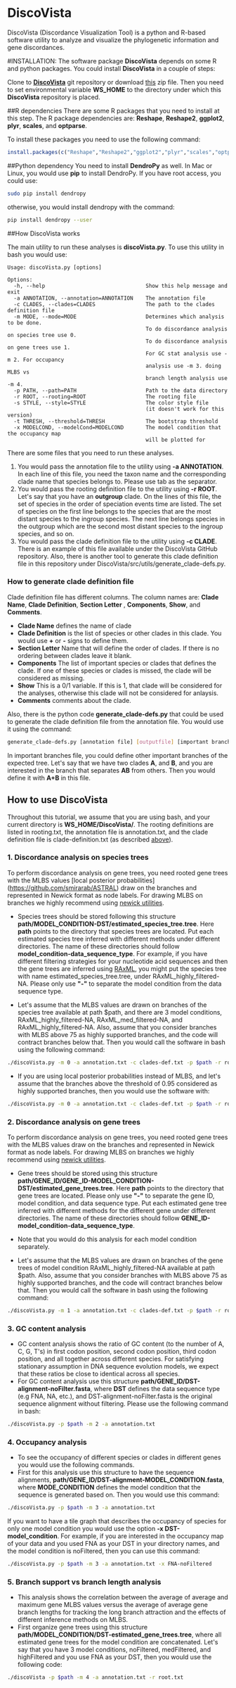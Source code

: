 # DiscoVista

DiscoVista (Discordance Visualization Tool) is a python and R-based software utility to analyze and visualize the phylogenetic information and gene discordances. 

#INSTALLATION:
The software package __DiscoVista__ depends on some R and python packages. You could install __DiscoVista__ in a couple of steps:

Clone to [__DiscoVista__](https://github.com/esayyari/DiscoVista) git repository or download [this](https://github.com/esayyari/DiscoVista/archive/master.zip) zip file.
Then you need to set environmental variable __WS_HOME__ to the directory under which this __DiscoVista__ repository is placed. 

##R dependencies
There are some R packages that you need to install at this step. The R package dependencies are: __Reshape__, __Reshape2__, __ggplot2__, __plyr__, __scales__, and __optparse__.

To install these packages you need to use the following command:

~~~R
install.packages(c("Reshape","Reshape2","ggplot2","plyr","scales","optparse"))
~~~

##Python dependency
You need to install __DendroPy__ as well. In Mac or Linux, you would use __pip__ to install DendroPy. If you have root access, you could use:

~~~bash
sudo pip install dendropy
~~~

otherwise, you would install dendropy with the command:

~~~bash
pip install dendropy --user
~~~

##How DiscoVista works

The main utility to run these analyses is __discoVista.py__. To use this utility in bash you would use: 

~~~
Usage: discoVista.py [options]

Options:
  -h, --help                                Show this help message and exit
  -a ANNOTATION, --annotation=ANNOTATION    The annotation file
  -c CLADES, --clades=CLADES                The path to the clades definition file
  -m MODE, --mode=MODE                      Determines which analysis to be done.
                                            To do discordance analysis on species tree use 0. 
                                            To do discordance analysis on gene trees use 1. 
                                            For GC stat analysis use -m 2. For occupancy 
                                            analysis use -m 3. doing MLBS vs 
                                            branch length analysis use -m 4.
  -p PATH, --path=PATH                      Path to the data directory 
  -r ROOT, --rooting=ROOT                   The rooting file
  -s STYLE, --style=STYLE                   The color style file 
  											(it doesn't work for this version)
  -t THRESH, --threshold=THRESH             The bootstrap threshold
  -x MODELCOND, --modelCond=MODELCOND       The model condition that the occupancy map 
                                            will be plotted for
~~~ 

There are some files that you need to run these analyses. <a name="somefiles"></a>

1. You would pass the annotation file to the utility using **-a ANNOTATION**. In each line of this file, you need the taxon name and the corresponding clade name that species belongs to. Please use tab as the separator. 
2. You would pass the rooting definition file to the utility using **-r ROOT**. Let's say that you have an **outgroup** clade. On the lines of this file, the set of species in the order of speciation events time are listed. The set of species on the first line belongs to the species that are the most distant species to the ingroup species. The next line belongs species in the outgroup which are the second most distant species to the ingroup species, and so on. 
3. You would pass the clade definition file to the utility using **-c CLADE**. There is an example of this file available under the DiscoVista GitHub repository. Also, there is another tool to generate this clade definition file in this repository under DiscoVista/src/utils/generate_clade-defs.py. 

### How to generate clade definition file
Clade definition file has different columns. The column names are: __Clade Name__, __Clade Definition__, __Section Letter__ , __Components__,    __Show__, and    __Comments__.

* __Clade Name__ defines the name of clade
* __Clade Definition__ is the list of species or other clades in this clade. You would use **+** or **-** signs to define them.
* __Section Letter__ Name that will define the order of clades. If there is no ordering between clades leave it blank. 
* __Components__ The list of important species or clades that defines the clade. If one of these species or clades is missed, the clade will be considered as missing.
* __Show__ This is a 0/1 variable. If this is 1, that clade will be considered for the analyses, otherwise this clade will not be considered for anlaysis. 
* __Comments__ comments about the clade.

Also, there is the python code **generate_clade-defs.py** that could be used to generate the clade definition file from the annotation file. You would use it using the command:

~~~bash
generate_clade-defs.py [annotation file] [outputfile] [important branches file]
~~~

In important branches file, you could define other important branches of the expected tree. Let's say that we have two clades **A**, and **B**, and you are interested in the branch that separates **AB** from others. Then you would define it with **A+B** in this file.

## How to use DiscoVista
Throughout this tutorial, we assume that you are using bash, and your current directory is **WS\_HOME/DiscoVista/**. The rooting definitions are listed in rooting.txt, the annotation file is annotation.txt, and the clade definition file is clade-definition.txt (as described [above](#somefiles)).  

### 1. Discordance analysis on species trees
To perform discordance analysis on gene trees, you need rooted gene trees with the MLBS values  [local posterior probabilities] (https://github.com/smirarab/ASTRAL) draw on the branches and represented in Newick format as node labels. For drawing MLBS on branches we highly recommend using [newick utilities](http://cegg.unige.ch/newick_utils). 

* Species trees should be stored following this structure **path/MODEL\_CONDITION-DST/estimated\_species\_tree.tree**. Here __path__ points to the directory that species trees are located. Put each estimated species tree inferred with different methods under different directories. The name of these directories should follow **model\_condition-data\_sequence\_type**. For example, if you have different filtering strategies for your nucleotide acid sequences and then the gene trees are inferred using [RAxML](http://sco.h-its.org/exelixis/web/software/raxml/index.html), you might put the species tree with name estimated\_species\_tree.tree, under RAxML\_highly\_filtered-NA.  Please only use **"-"** to separate the model condition from the data sequence type.

* Let's assume that the MLBS values are drawn on branches of the species tree available at path \$path, and there are 3 model conditions, RAxML\_highly\_filtered-NA, RAxML\_med\_filtered-NA, and RAxML\_highly\_filtered-NA. Also, assume that you consider branches with MLBS above 75 as highly supported branches, and the code will contract branches below that. Then you would call the software in bash using the following command:

~~~bash
./discoVista.py -m 0 -a annotation.txt -c clades-def.txt -p $path -r rootingDef.txt -t 75  
~~~

* If you are using local posterior probabilities instead of MLBS, and let's assume that the branches above the threshold of 0.95 considered as highly supported branches, then you would use the software with:

~~~bash
./discoVista.py -m 0 -a annotation.txt -c clades-def.txt -p $path -r rootingDef.txt -t 0.95
~~~


### 2. Discordance analysis on gene trees

To perform discordance analysis on gene trees, you need rooted gene trees with the MLBS values draw on the branches and represented in Newick format as node labels. For drawing MLBS on branches we highly recommend using [newick utilities](http://cegg.unige.ch/newick_utils). 

* Gene trees should be stored using this structure **path/GENE\_ID/GENE\_ID-MODEL\_CONDITION-DST/estimated\_gene\_trees.tree**. Here __path__ points to the directory that gene trees are located. Please only use **"-"** to separate the gene ID, model condition, and data sequence type. Put each estimated gene tree inferred with different methods for the different gene under different directories. The name of these directories should follow **GENE\_ID-model\_condition-data\_sequence\_type**. 

* Note that you would do this analysis for each model condition separately. 

* Let's assume that the MLBS values are drawn on branches of the gene trees of model condition RAxML\_highly\_filtered-NA available at path \$path. Also, assume that you consider branches with MLBS above 75 as highly supported branches, and the code will contract branches below that. Then you would call the software in bash using the following command:

~~~bash
./discoVista.py -m 1 -a annotation.txt -c clades-def.txt -p $path -r rootingDef.txt -t 75  
~~~



### 3. GC content analysis
* GC content analysis shows the ratio of GC content (to the number of A, C, G, T's) in first codon position, second codon position, third codon position, and all together across different species. For satisfying stationary assumption in DNA sequence evolution models, we expect that these ratios be close to identical across all species. 
* For GC content analysis use this structure **path/GENE_ID/DST-alignment-noFilter.fasta**, where **DST** defines the data sequence type (e.g FNA, NA, etc.), and DST-alignment-noFilter.fasta is the original sequence alignment without filtering. Please use the following command in bash:

~~~bash
./discoVista.py -p $path -m 2 -a annotation.txt
~~~

### 4. Occupancy analysis
* To see the occupancy of different species or clades in different genes you would use the following commands. 
* First for this analysis use this structure to have the sequence alignments, **path/GENE\_ID/DST-alignment-MODEL\_CONDITION.fasta**, where **MODE\_CONDITION** defines the model condition that the sequence is generated based on. Then you would use this command:
 
 ~~~bash
 ./discoVista.py -p $path -m 3 -a annotation.txt 
 ~~~
 
 If you want to have a tile graph that describes the occupancy of species for only one model condition you would use the option **-x DST-model\_condition**. For example, if you are interested in the occupancy map of your data and you used FNA as your DST in your directory names, and the model condition is noFiltered, then you can use this command: 
 
 ~~~bash
 ./discoVista.py -p $path -m 3 -a annotation.txt -x FNA-noFiltered
 ~~~
### 5. Branch support vs branch length analysis
* This analysis shows the correlation between the average of average and maximum gene MLBS values versus the average of average gene branch lengths for tracking the long branch attraction and the effects of different inference methods on MLBS. 
* First organize gene trees using this structure **path/MODEL\_CONDITION/DST-estimated\_gene\_trees.tree**, where all estimated gene trees for the model condition are concatenated. Let's say that you have 3 model conditions, noFiltered, medFiltered, and highFiltered and you use FNA as your DST, then you would use the following code:

~~~bash
./discoVista -p $path -m 4 -a annotation.txt -r root.txt
~~~

